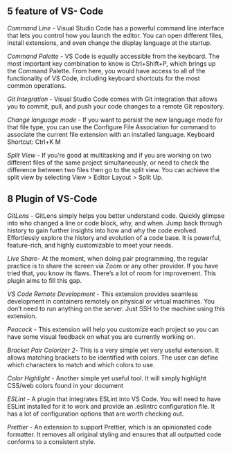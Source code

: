 ## 5 feature of VS- Code 
*Command Line* - Visual Studio Code has a powerful command line interface that lets you control how you launch the editor. You can open different files, install extensions, and even change the display language at the startup.

*Command Palette* - VS Code is equally accessible from the keyboard. The most important key combination to know is Ctrl+Shift+P, which brings up the Command Palette. From here, you would have access to all of the functionality of VS Code, including keyboard shortcuts for the most common operations.

*Git Integration* - Visual Studio Code comes with Git integration that allows you to commit, pull, and push your code changes to a remote Git repository.

*Change language mode* - If you want to persist the new language mode for that file type, you can use the Configure File Association for command to associate the current file extension with an installed language.
Keyboard Shortcut: Ctrl+K M

*Split View* - If you’re good at multitasking and if you are working on two different files of the same project simultaneously, or need to check the difference between two files then go to the split view.
You can achieve the split view by selecting View > Editor Layout > Split Up.


## 8 Plugin of VS-Code

*GitLens* - GitLens simply helps you better understand code. Quickly glimpse into who changed a line or code block, why, and when. Jump back through history to gain further insights into how and why the code evolved. Effortlessly explore the history and evolution of a code base. It is powerful, feature-rich, and highly customizable to meet your needs.

*Live Share*- At the moment, when doing pair programming, the regular practice is to share the screen via Zoom or any other provider. If you have tried that, you know its flaws. There’s a lot of room for improvement. This plugin aims to fill this gap.

*VS Code Remote Development* - This extension provides seamless development in containers remotely on physical or virtual machines. You don’t need to run anything on the server. Just SSH to the machine using this extension.

 *Peacock* -  This extension will help you customize each project so you can have some visual feedback on what you are currently working on.

*Bracket Pair Colorizer 2*- This is a very simple yet very useful extension. It allows matching brackets to be identified with colors. The user can define which characters to match and which colors to use.

*Color Highlight* - Another simple yet useful tool. It will simply highlight CSS/web colors found in your document

*ESLint* - A plugin that integrates ESLint into VS Code. You will need to have ESLint installed for it to work and provide an .eslintrc configuration file.
It has a lot of configuration options that are worth checking out.

*Prettier* - An extension to support Prettier, which is an opinionated code formatter. It removes all original styling and ensures that all outputted code conforms to a consistent style.
